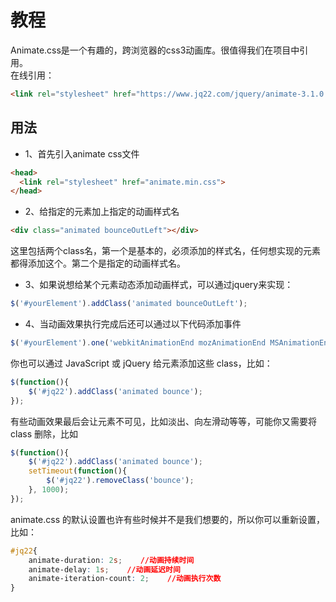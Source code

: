 #   教程
Animate.css是一个有趣的，跨浏览器的css3动画库。很值得我们在项目中引用。  
在线引用：
```html
<link rel="stylesheet" href="https://www.jq22.com/jquery/animate-3.1.0.min.css">
```
##  用法
+   1、首先引入animate css文件
```html
<head>
  <link rel="stylesheet" href="animate.min.css">
</head>
```
+   2、给指定的元素加上指定的动画样式名
```html
<div class="animated bounceOutLeft"></div>
```
这里包括两个class名，第一个是基本的，必须添加的样式名，任何想实现的元素都得添加这个。第二个是指定的动画样式名。

+   3、如果说想给某个元素动态添加动画样式，可以通过jquery来实现：
```javascript
$('#yourElement').addClass('animated bounceOutLeft');
```
+   4、当动画效果执行完成后还可以通过以下代码添加事件
```javascript
$('#yourElement').one('webkitAnimationEnd mozAnimationEnd MSAnimationEnd oanimationend animationend', doSomething);
```
你也可以通过 JavaScript 或 jQuery 给元素添加这些 class，比如：
```javascript
$(function(){
    $('#jq22').addClass('animated bounce');
});
```
有些动画效果最后会让元素不可见，比如淡出、向左滑动等等，可能你又需要将 class 删除，比如
```javascript
$(function(){
    $('#jq22').addClass('animated bounce');
    setTimeout(function(){
        $('#jq22').removeClass('bounce');
    }, 1000);
});
```
animate.css 的默认设置也许有些时候并不是我们想要的，所以你可以重新设置，比如：
```css
#jq22{
    animate-duration: 2s;    //动画持续时间
    animate-delay: 1s;    //动画延迟时间
    animate-iteration-count: 2;    //动画执行次数
}
```